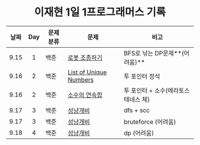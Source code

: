 <div align="center">
  
# 이재현 1일 1프로그래머스 기록

| 날짜 | Day | 문제 분류 | 문제                                    | 비고                                |
| :--: | :-: | --------- | --------------------------------------- | ----------------------------------- |
| 9.15 |  1  | 백준      | [로봇 조종하기](./3주차/0915/)          | BFS로 낚는 DP문제**(어려움)**       |
| 9.16 |  2  | 백준      | [List of Unique Numbers](./3주차/0916/) | 투 포인터 정석                      |
| 9.16 |  2  | 백준      | [소수의 연속합](./3주차/0916/)          | 투 포인터 + 소수(에라토스테네스 체) |
| 9.17 |  3  | 백준      | [성냥개비](./3주차/0917/)               | dfs + scc                           |
| 9.17 |  3  | 백준      | [성냥개비](./3주차/0917/)               | bruteforce (어려움)                 |
| 9.18 |  4  | 백준      | [성냥개비](./4주차/0918/)               | dp (어려움)                         |

</div>
